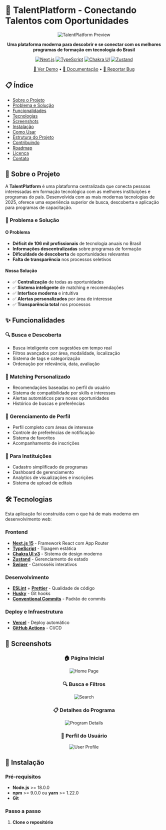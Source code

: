 # 🎯 TalentPlatform - Conectando Talentos com Oportunidades

<div align="center">

![TalentPlatform Preview](https://via.placeholder.com/800x400/4299E1/FFFFFF?text=TalentPlatform+Preview)

**Uma plataforma moderna para descobrir e se conectar com os melhores programas de formação em tecnologia do Brasil**

[![Next.js](https://img.shields.io/badge/Next.js-15.0-black?style=for-the-badge&logo=next.js)](https://nextjs.org/)
[![TypeScript](https://img.shields.io/badge/TypeScript-5.0-blue?style=for-the-badge&logo=typescript)](https://www.typescriptlang.org/)
[![Chakra UI](https://img.shields.io/badge/Chakra_UI-3.0-teal?style=for-the-badge&logo=chakraui)](https://chakra-ui.com/)
[![Zustand](https://img.shields.io/badge/Zustand-4.4-orange?style=for-the-badge)](https://zustand.docs.pmnd.rs/)

[🚀 Ver Demo](https://talent-platform-demo.vercel.app) • [📖 Documentação](https://docs.talent-platform.com) • [🐛 Reportar Bug](https://github.com/seu-usuario/talent-platform/issues)

</div>

## 📋 Índice

- [Sobre o Projeto](#-sobre-o-projeto)
- [Problema e Solução](#-problema-e-solução)
- [Funcionalidades](#-funcionalidades)
- [Tecnologias](#-tecnologias)
- [Screenshots](#-screenshots)
- [Instalação](#-instalação)
- [Como Usar](#-como-usar)
- [Estrutura do Projeto](#-estrutura-do-projeto)
- [Contribuindo](#-contribuindo)
- [Roadmap](#-roadmap)
- [Licença](#-licença)
- [Contato](#-contato)

## 🎯 Sobre o Projeto

A **TalentPlatform** é uma plataforma centralizada que conecta pessoas interessadas em formação tecnológica com as melhores instituições e programas do país. Desenvolvida com as mais modernas tecnologias de 2025, oferece uma experiência superior de busca, descoberta e aplicação para programas de capacitação.

### 🚨 Problema e Solução

#### **O Problema**
- **Déficit de 106 mil profissionais** de tecnologia anuais no Brasil
- **Informações descentralizadas** sobre programas de formação
- **Dificuldade de descoberta** de oportunidades relevantes
- **Falta de transparência** nos processos seletivos

#### **Nossa Solução**
- ✅ **Centralização** de todas as oportunidades
- ✅ **Sistema inteligente** de matching e recomendações
- ✅ **Interface moderna** e intuitiva
- ✅ **Alertas personalizados** por área de interesse
- ✅ **Transparência total** nos processos

## ✨ Funcionalidades

### 🔍 **Busca e Descoberta**
- Busca inteligente com sugestões em tempo real
- Filtros avançados por área, modalidade, localização
- Sistema de tags e categorização
- Ordenação por relevância, data, avaliação

### 🎯 **Matching Personalizado**
- Recomendações baseadas no perfil do usuário
- Sistema de compatibilidade por skills e interesses
- Alertas automáticos para novas oportunidades
- Histórico de buscas e preferências

### 💼 **Gerenciamento de Perfil**
- Perfil completo com áreas de interesse
- Controle de preferências de notificação
- Sistema de favoritos
- Acompanhamento de inscrições

### 🏢 **Para Instituições**
- Cadastro simplificado de programas
- Dashboard de gerenciamento
- Analytics de visualizações e inscrições
- Sistema de upload de editais

## 🛠 Tecnologias

Esta aplicação foi construída com o que há de mais moderno em desenvolvimento web:

### **Frontend**
- **[Next.js 15](https://nextjs.org/)** - Framework React com App Router
- **[TypeScript](https://www.typescriptlang.org/)** - Tipagem estática
- **[Chakra UI v3](https://chakra-ui.com/)** - Sistema de design moderno
- **[Zustand](https://zustand.docs.pmnd.rs/)** - Gerenciamento de estado
- **[Swiper](https://swiperjs.com/)** - Carrosséis interativos

### **Desenvolvimento**
- **[ESLint](https://eslint.org/)** + **[Prettier](https://prettier.io/)** - Qualidade de código
- **[Husky](https://typicode.github.io/husky/)** - Git hooks
- **[Conventional Commits](https://www.conventionalcommits.org/)** - Padrão de commits

### **Deploy e Infraestrutura**
- **[Vercel](https://vercel.com/)** - Deploy automático
- **[GitHub Actions](https://github.com/features/actions)** - CI/CD

## 📱 Screenshots

<div align="center">

### 🏠 Página Inicial
![Home Page](https://via.placeholder.com/600x400/f8f9fa/343a40?text=Home+Page)

### 🔍 Busca e Filtros
![Search](https://via.placeholder.com/600x400/f8f9fa/343a40?text=Search+%26+Filters)

### 📋 Detalhes do Programa
![Program Details](https://via.placeholder.com/600x400/f8f9fa/343a40?text=Program+Details)

### 👤 Perfil do Usuário
![User Profile](https://via.placeholder.com/600x400/f8f9fa/343a40?text=User+Profile)

</div>

## 🚀 Instalação

### Pré-requisitos
- **Node.js** >= 18.0.0
- **npm** >= 9.0.0 ou **yarn** >= 1.22.0
- **Git**

### Passo a passo

1. **Clone o repositório**

